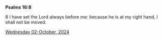 **Psalms 16:8**

8 I have set the Lord always before me: because he is at my right hand, I shall not be moved.

[Wednesday 02-October, 2024](https://getbible.life/kjv/Psalms/16/8)
